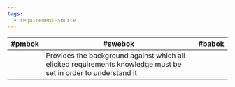 ```yaml
---
tags:
  - requirement-source
---
```


| #pmbok | #swebok                                                                                                         | #babok |
| ------ | --------------------------------------------------------------------------------------------------------------- | ------ |
|        | Provides the background against which all elicited requirements knowledge must be set in order to understand it |        |
